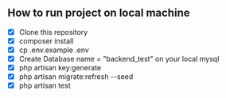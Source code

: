  ## How to run project on local machine
 - [x] Clone this repository
 - [x] composer install
 - [x] cp .env.example .env
 - [x] Create Database name = "backend_test" on your local mysql
 - [x] php artisan key:generate
 - [x] php artisan migrate:refresh --seed
 - [x] php artisan test
